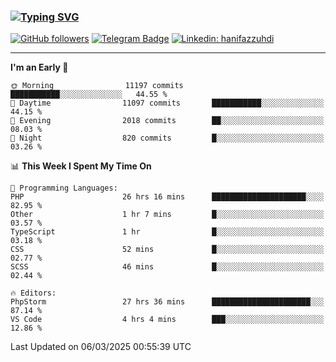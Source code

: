 ### [![Typing SVG](https://readme-typing-svg.herokuapp.com?font=lato&size=22&lines=Hi+There+👋)](https://git.io/typing-svg) 

[![GitHub followers](https://img.shields.io/github/followers/hanifazzuhdi?label=Follow&style=social)](https://github.com/hanifazzuhdi/?tab=follow) 
[![Telegram Badge](https://img.shields.io/badge/-hanif0198-blue?style=social&logo=telegram&link=https://www.t.me/hanif0198/)](https://www.t.me/hanif0198/) 
[![Linkedin: hanifazzuhdi](https://img.shields.io/badge/-hanifazzuhdi-blue?style=flat-square&logo=Linkedin&logoColor=white&link=https://www.linkedin.com/in/hanif-az-zuhdi-69688019b/)](https://www.linkedin.com/in/hanif-az-zuhdi-69688019b/) 

<hr/>

<!--START_SECTION:waka-->
**I'm an Early 🐤** 

```text
🌞 Morning                11197 commits       ███████████░░░░░░░░░░░░░░   44.55 % 
🌆 Daytime                11097 commits       ███████████░░░░░░░░░░░░░░   44.15 % 
🌃 Evening                2018 commits        ██░░░░░░░░░░░░░░░░░░░░░░░   08.03 % 
🌙 Night                  820 commits         █░░░░░░░░░░░░░░░░░░░░░░░░   03.26 % 
```


📊 **This Week I Spent My Time On** 

```text
💬 Programming Languages: 
PHP                      26 hrs 16 mins      █████████████████████░░░░   82.95 % 
Other                    1 hr 7 mins         █░░░░░░░░░░░░░░░░░░░░░░░░   03.57 % 
TypeScript               1 hr                █░░░░░░░░░░░░░░░░░░░░░░░░   03.18 % 
CSS                      52 mins             █░░░░░░░░░░░░░░░░░░░░░░░░   02.77 % 
SCSS                     46 mins             █░░░░░░░░░░░░░░░░░░░░░░░░   02.44 % 

🔥 Editors: 
PhpStorm                 27 hrs 36 mins      ██████████████████████░░░   87.14 % 
VS Code                  4 hrs 4 mins        ███░░░░░░░░░░░░░░░░░░░░░░   12.86 % 
```


 Last Updated on 06/03/2025 00:55:39 UTC
<!--END_SECTION:waka-->
